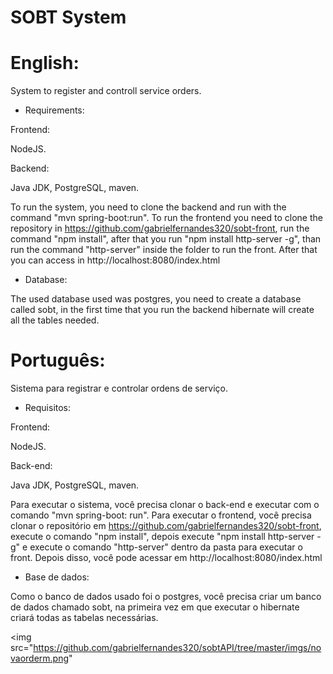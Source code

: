 # SOBT System  

# English:

System to register and controll service orders.

* Requirements:

Frontend:

NodeJS.

Backend:

Java JDK, PostgreSQL, maven.

To run the system, you need to clone the backend and run with the command "mvn spring-boot:run". To run the frontend you need to clone the repository in https://github.com/gabrielfernandes320/sobt-front, run the command "npm install", after that you run "npm install http-server -g", than run the command "http-server" inside the folder to run the front. After that you can access in http://localhost:8080/index.html

* Database:

The used database used was postgres, you need to create a database called sobt, in the first time that you run the backend hibernate will create all the tables needed.

# Português:

Sistema para registrar e controlar ordens de serviço.

* Requisitos:

Frontend:

NodeJS.

Back-end:

Java JDK, PostgreSQL, maven.

Para executar o sistema, você precisa clonar o back-end e executar com o comando "mvn spring-boot: run". Para executar o frontend, você precisa clonar o repositório em https://github.com/gabrielfernandes320/sobt-front, execute o comando "npm install", depois execute "npm install http-server -g" e execute o comando "http-server" dentro da pasta para executar o front. Depois disso, você pode acessar em http://localhost:8080/index.html

* Base de dados:

Como o banco de dados usado foi o postgres, você precisa criar um banco de dados chamado sobt, na primeira vez em que executar o hibernate criará todas as tabelas necessárias.

<img src="https://github.com/gabrielfernandes320/sobtAPI/tree/master/imgs/novaorderm.png"

